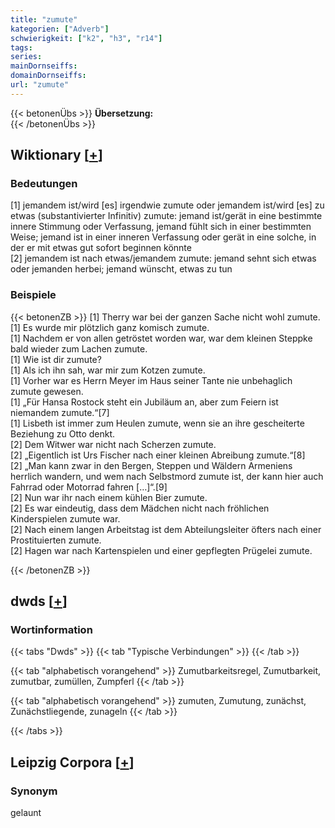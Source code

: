 ```yaml
---
title: "zumute"
kategorien: ["Adverb"]
schwierigkeit: ["k2", "h3", "r14"]
tags:
series:
mainDornseiffs:
domainDornseiffs:
url: "zumute"
---
```


{{< betonenÜbs >}}
**Übersetzung:**  
{{< /betonenÜbs >}}

## Wiktionary [[+](https://de.wiktionary.org/wiki/zumute)]

### Bedeutungen
[1] jemandem ist/wird [es] irgendwie zumute oder jemandem ist/wird [es] zu etwas (substantivierter Infinitiv) zumute: jemand ist/gerät in eine bestimmte innere Stimmung oder Verfassung, jemand fühlt sich in einer bestimmten Weise; jemand ist in einer inneren Verfassung oder gerät in eine solche, in der er mit etwas gut sofort beginnen könnte  
[2] jemandem ist nach etwas/jemandem zumute: jemand sehnt sich etwas oder jemanden herbei; jemand wünscht, etwas zu tun  

### Beispiele
{{< betonenZB >}}
[1] Therry war bei der ganzen Sache nicht wohl zumute.  
[1] Es wurde mir plötzlich ganz komisch zumute.  
[1] Nachdem er von allen getröstet worden war, war dem kleinen Steppke bald wieder zum Lachen zumute.  
[1] Wie ist dir zumute?  
[1] Als ich ihn sah, war mir zum Kotzen zumute.  
[1] Vorher war es Herrn Meyer im Haus seiner Tante nie unbehaglich zumute gewesen.  
[1] „Für Hansa Rostock steht ein Jubiläum an, aber zum Feiern ist niemandem zumute.“[7]  
[1] Lisbeth ist immer zum Heulen zumute, wenn sie an ihre gescheiterte Beziehung zu Otto denkt.  
[2] Dem Witwer war nicht nach Scherzen zumute.  
[2] „Eigentlich ist Urs Fischer nach einer kleinen Abreibung zumute.“[8]  
[2] „Man kann zwar in den Bergen, Steppen und Wäldern Armeniens herrlich wandern, und wem nach Selbstmord zumute ist, der kann hier auch Fahrrad oder Motorrad fahren […]“.[9]  
[2] Nun war ihr nach einem kühlen Bier zumute.  
[2] Es war eindeutig, dass dem Mädchen nicht nach fröhlichen Kinderspielen zumute war.  
[2] Nach einem langen Arbeitstag ist dem Abteilungsleiter öfters nach einer Prostituierten zumute.  
[2] Hagen war nach Kartenspielen und einer gepflegten Prügelei zumute.  

{{< /betonenZB >}}


## dwds [[+](https://www.dwds.de/wb/zumute)]

### Wortinformation
{{< tabs "Dwds" >}}
{{< tab "Typische Verbindungen" >}}
{{< /tab >}}

{{< tab "alphabetisch vorangehend" >}}
Zumutbarkeitsregel, Zumutbarkeit, zumutbar, zumüllen, Zumpferl
{{< /tab >}}

{{< tab "alphabetisch vorangehend" >}}
zumuten, Zumutung, zunächst, Zunächstliegende, zunageln
{{< /tab >}}

{{< /tabs >}}

## Leipzig Corpora [[+](https://corpora.uni-leipzig.de/en/res?word=zumute&corpusId=deu_newscrawl-public_2018)]


### Synonym
gelaunt

